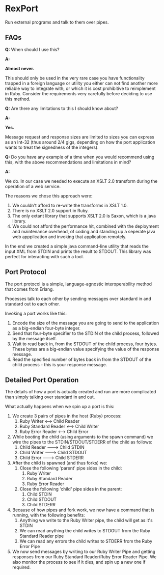# RexPort

Run external programs and talk to them over pipes.

## FAQs

**Q:** When should I use this?

**A:**

**Almost never.**

This should only be used in the very rare case you have functionality trapped in a foreign language or utility you either can not find another more reliable way to integrate with, or which it is cost prohibitive to reimplement in Ruby.  Consider the requirements very carefully before deciding to use this method.

**Q:** Are there any limitations to this I should know about?

**A:**

**Yes.**

Message request and response sizes are limited to sizes you can express as an Int-32 (thus around 2/4 gigs, depending on how the port application wants to treat the signedness of the integers).

**Q:** Do you have any example of a time when you would recommend using this, with the above recommendations and limitations in mind?

**A:**

We do.  In our case we needed to execute an XSLT 2.0 transform during the operation of a web service.

The reasons we chose this approach were:
1. We couldn't afford to re-write the transforms in XSLT 1.0.
2. There is no XSLT 2.0 support in Ruby.
3. The only extant library that supports XSLT 2.0 is Saxon, which is a java library.
4. We could not afford the performance hit, combined with the deployment and maintenance overhead, of coding and standing up a seperate java web appplication and invoking that application remotely.

In the end we created a simple java command-line utility that reads the input XML from STDIN and prints the result to STDOUT.  This library was perfect for interacting with such a tool.

## Port Protocol

The port protocol is a simple, language-agnostic interoperability method that comes from Erlang.

Processes talk to each other by sending messages over standard in and standard out to each other.

Invoking a port works like this:
1. Encode the size of the message you are going to send to the application as a big-endian four-byte integer.
2. Send that four-byte specifier to the STDIN of the child process, followed by the message itself.
3. Wait to read back in, from the STDOUT of the child process, four bytes.  These bytes are a big-endian value specifying the value of the response message.
4. Read the specified number of bytes back in from the STDOUT of the child process - this is your response message.

## Detailed Port Operation

The details of how a port is actually created and run are more complicated than simply talking over standard in and out.

What actually happens when we spin up a port is this:
1. We create 3 pairs of pipes in the host (Ruby) process:
   1. Ruby Writer <--> Child Reader
   2. Ruby Standard Reader <--> Child Writer
   3. Ruby Error Reader <--> Child Error
2. While booting the child (using arguments to the spawn command) we wire the pipes to the STDIN/STDOUT/STDERR of the child as follows:
   1. Child Reader ---> Child STDIN
   2. Child Writer ---> Child STDOUT
   3. Child Error ---> Child STDERR
3. After the child is spawned (and thus forks) we:
   1. Close the following 'parent' pipe sides in the child:
      1. Ruby Writer
      2. Ruby Standard Reader
      3. Ruby Error Reader
   2. Close the following 'child' pipe sides in the parent:
      1. Child STDIN
      2. Child STDOUT
      3. Child STDERR
4. Because of how pipes and fork work, we now have a command that is running, with the following benefits:
   1. Anything we write to the Ruby Writer pipe, the child will get as it's STDIN
   2. We can read anything the child writes to STDOUT from the Ruby Standard Reader pipe
   3. We can read any errors the child writes to STDERR from the Ruby Error Pipe
5. We now send messages by writing to our Ruby Writer Pipe and getting responses from our Ruby Standard Reader/Ruby Error Reader Pipe.  We also monitor the process to see if it dies, and spin up a new one if required.